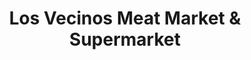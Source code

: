 ---
title: "Los Vecinos Meat Market & Supermarket"
url: /new-york/los-vecinos-meat-market-und-supermarket/
shop: Supermarkt
---